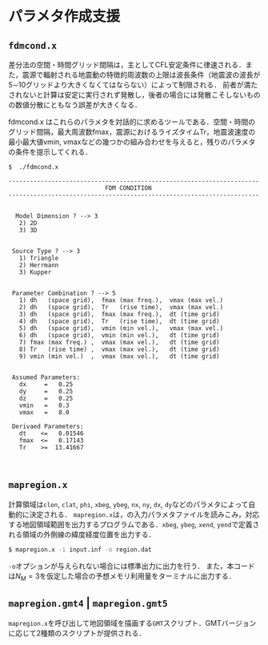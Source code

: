 # パラメタ作成支援

## `fdmcond.x` 

差分法の空間・時間グリッド間隔は，主としてCFL安定条件に律速される．また，震源で輻射される地震動の特徴的周波数の上限は波長条件（地震波の波長が5$\sim$10グリッドより大きくなくてはならない）によって制限される．
前者が満たされないと計算は安定に実行されず発散し，後者の場合には発散こそしないものの数値分散にともなう誤差が大きくなる．

fdmcond.x
はこれらのパラメタを対話的に求めるツールである．空間・時間のグリッド間隔，最大周波数fmax，震源におけるライズタイムTr，地震波速度の最小最大値vmin,
vmaxなどの幾つかの組み合わせを与えると，残りのパラメタの条件を提示してくれる．

``` 
$  ./fdmcond.x 
 
----------------------------------------------------------------------
                           FDM CONDITION                           
----------------------------------------------------------------------
 
 
  Model Dimension ? --> 3
   2) 2D
   3) 3D
 
 
 Source Type ? --> 3
   1) Triangle
   2) Herrmann
   3) Kupper
 
 
 Parameter Combination ? --> 5
   1) dh   (space grid),  fmax (max freq.),  vmax (max vel.)
   2) dh   (space grid),  Tr   (rise time),  vmax (max vel.)
   3) dh   (space grid),  fmax (max freq.),  dt (time grid)
   4) dh   (space grid),  Tr   (rise time),  dt (time grid)
   5) dh   (space grid),  vmin (min vel.),   vmax (max vel.)
   6) dh   (space grid),  vmin (min vel.),   dt (time grid) 
   7) fmax (max freq.) ,  vmax (max vel.),   dt (time grid)
   8) Tr   (rise time) ,  vmax (max vel.),   dt (time grid)
   9) vmin (min vel.)  ,  vmax (max vel.),   dt (time grid)
 
 
 Assumed Parameters: 
   dx     =   0.25
   dy     =   0.25
   dz     =   0.25
   vmin   =   0.3
   vmax   =   8.0
 
 Derivaed Parameters: 
   dt    <=   0.01546
   fmax  <=   0.17143
   Tr    >=  13.41667
 
 
```

## `mapregion.x`

計算領域は`clon`, `clat`, `phi`, `xbeg`, `ybeg`, `nx`, `ny`, `dx`,
`dy`などのパラメタによって自動的に決定される．
`mapregion.x`は，の入力パラメタファイルを読みこみ，対応する地図領域範囲を出力するプログラムである．`xbeg`, `ybeg`, `xend`, `yend`で定義される領域の外側線の緯度経度位置を出力する．

``` bash
$ mapregion.x -i input.inf -o region.dat
```

`-o`オプションが与えられない場合には標準出力に出力を行う．
また，本コードは$N_M=3$を仮定した場合の予想メモリ利用量をターミナルに出力する．

## `mapregion.gmt4` | `mapregion.gmt5`

`mapregion.x`を呼び出して地図領域を描画する`GMT`スクリプト．GMTバージョンに応じて2種類のスクリプトが提供される．
